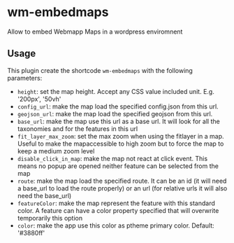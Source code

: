 # wm-embedmaps

Allow to embed Webmapp Maps in a wordpress enviromnent

## Usage

This plugin create the shortcode `wm-embedmaps` with the following parameters:

- `height`: set the map height. Accept any CSS value included unit. E.g. '200px', '50vh'
- `config_url`: make the map load the specified config.json from this url.
- `geojson_url`: make the map load the specified geojson from this url.
- `base_url`: make the map use this url as a base url. It will look for all the taxonomies and for the features in this url
- `fit_layer_max_zoom`: set the max zoom when using the fitlayer in a map. Useful to make the mapaccessible to high zoom but to force the map to keep a medium zoom level
- `disable_click_in_map`: make the map not react at click event. This means no popup are opened neither feature can be selected from the map
- `route`: make the map load the specified route. It can be an id (it will need a base_url to load the route properly) or an url (for relative urls it will also need the base_url)
- `featureColor`: make the map represent the feature with this standard color. A feature can have a color property specified that will overwrite temporarily this option
- `color`: make the app use this color as ptheme primary color. Default: '#3880ff'
